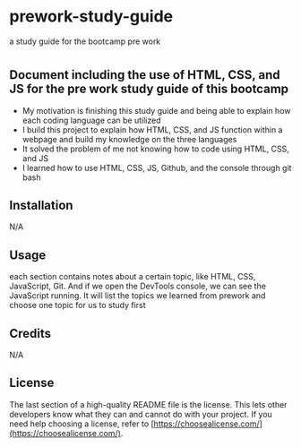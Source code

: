 # prework-study-guide
a study guide for the bootcamp pre work
# <Prework Study Guide Webpage>

## Document including the use of HTML, CSS, and JS for the pre work study guide of this bootcamp


- My motivation is finishing this study guide and being able to explain how each coding language can be utilized
- I build this project to explain how HTML, CSS, and JS function within a webpage and build my knowledge on the three languages
- It solved the problem of me not knowing how to code using HTML, CSS, and JS
- I learned how to use HTML, CSS, JS, Github, and the console through git bash


## Installation

N/A

## Usage

each section contains notes about a certain topic, like HTML, CSS, JavaScript, Git. And if we open the DevTools console, we can see the JavaScript running. It will list the topics we learned from prework and choose one topic for us to study first

## Credits

N/A

## License

The last section of a high-quality README file is the license. This lets other developers know what they can and cannot do with your project. If you need help choosing a license, refer to [https://choosealicense.com/](https://choosealicense.com/).

